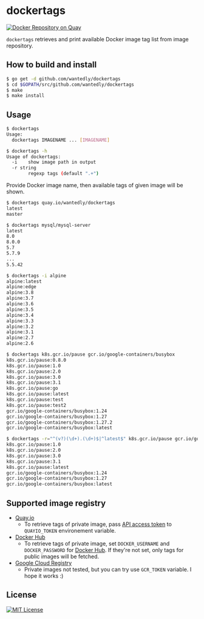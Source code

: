 # dockertags

[![Docker Repository on Quay](https://quay.io/repository/wantedly/dockertags/status "Docker Repository on Quay")](https://quay.io/repository/wantedly/dockertags)

`dockertags` retrieves and print available Docker image tag list from image repository.

## How to build and install

```bash
$ go get -d github.com/wantedly/dockertags
$ cd $GOPATH/src/github.com/wantedly/dockertags
$ make
$ make install
```

## Usage

```bash
$ dockertags
Usage:
  dockertags IMAGENAME ... [IMAGENAME]

$ dockertags -h
Usage of dockertags:
  -i	show image path in output
  -r string
    	regexp tags (default ".+")

```

Provide Docker image name, then available tags of given image will be shown.

```bash
$ dockertags quay.io/wantedly/dockertags
latest
master

$ dockertags mysql/mysql-server
latest
8.0
8.0.0
5.7
5.7.9
...
5.5.42
```


```bash
$ dockertags -i alpine
alpine:latest
alpine:edge
alpine:3.8
alpine:3.7
alpine:3.6
alpine:3.5
alpine:3.4
alpine:3.3
alpine:3.2
alpine:3.1
alpine:2.7
alpine:2.6

$ dockertags k8s.gcr.io/pause gcr.io/google-containers/busybox
k8s.gcr.io/pause:0.8.0
k8s.gcr.io/pause:1.0
k8s.gcr.io/pause:2.0
k8s.gcr.io/pause:3.0
k8s.gcr.io/pause:3.1
k8s.gcr.io/pause:go
k8s.gcr.io/pause:latest
k8s.gcr.io/pause:test
k8s.gcr.io/pause:test2
gcr.io/google-containers/busybox:1.24
gcr.io/google-containers/busybox:1.27
gcr.io/google-containers/busybox:1.27.2
gcr.io/google-containers/busybox:latest

$ dockertags -r="^(v?)(\d+).(\d+)$|^latest$" k8s.gcr.io/pause gcr.io/google-containers/busybox
k8s.gcr.io/pause:1.0
k8s.gcr.io/pause:2.0
k8s.gcr.io/pause:3.0
k8s.gcr.io/pause:3.1
k8s.gcr.io/pause:latest
gcr.io/google-containers/busybox:1.24
gcr.io/google-containers/busybox:1.27
gcr.io/google-containers/busybox:latest
```

## Supported image registry

- [Quay.io](https://quay.io)
  - To retrieve tags of private image, pass [API access token](http://docs.quay.io/api/) to `QUAYIO_TOKEN` environement variable.
- [Docker Hub](https://hub.docker.com)
  - To retrieve tags of private image, set `DOCKER_USERNAME` and `DOCKER_PASSWORD` for [Docker Hub](hub.docker.com). If they're not set, only tags for public images will be fetched.
- [Google Cloud Registry](https://gcr.io)
  - Private images not tested, but you can try use `GCR_TOKEN` variable. I hope it works :)

## License
[![MIT License](http://img.shields.io/badge/license-MIT-blue.svg?style=flat)](LICENSE)
